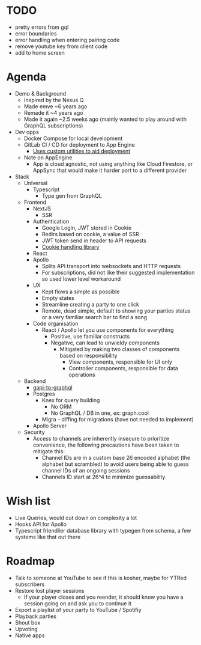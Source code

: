 # TODO

- pretty errors from gql
- error boundaries
- error handling when entering pairing code
- remove youtube key from client code
- add to home screen

# Agenda

- Demo & Background
  - Inspired by the Nexus Q
  - Made emve ~6 years ago
  - Remade it ~4 years ago
  - Made it again ~2.5 weeks ago (mainly wanted to play around with GraphQL subscriptions)
- Dev opps
  - Docker Compose for local development
  - GitLab CI / CD for deployment to App Engine
    - [Uses custom utilities to aid deployment](https://medium.com/@robizm/gitlab-ci-cd-tooling-for-deploying-app-engine-node-apps-e2f32d5226e3)
  - Note on AppEngine
    - App is cloud agnostic, not using anything like Cloud Firestore, or AppSync that would make it harder port to a different provider
- Stack
  - Universal
    - Typescript
      - Type gen from GraphQL
  - Frontend
    - NextJS
      - SSR
    - Authentication
      - Google Login, JWT stored in Cookie
      - Redirs based on cookie, a value of SSR
      - JWT token send in header to API requests
      - [Cookie handling library](https://www.npmjs.com/package/vanilla-cookies)
    - React
    - Apollo
      - Splits API transport into websockets and HTTP requests
      - For subscriptions, did not like their suggested implementation so used lower level workaround
    - UX
      - Kept flows a simple as possible
      - Empty states
      - Streamline creating a party to one click
      - Remote, dead simple, default to showing your parties status or a very familiar search bar to find a song
    - Code organisation
      - React / Apollo let you use components for everything
        - Positive, use familiar constructs
        - Negative, can lead to unwieldy components
          - Mitigated by making two classes of components based on responsibility
            - View components, responsible for UI only
            - Controller components, responsible for data operations
  - Backend
    - [gapi-to-graphql](https://github.com/rlancer/gapi-to-graphql)
    - Postgres
      - Knex for query building
        - No ORM
        - No GraphQL / DB in one, ex: graph.cool
      - Migra - diffing for migrations (have not needed to implement)
    - Apollo Server
  - Security
    - Access to channels are inherently insecure to prioritize convenience, the following precautions have been taken to mitigate this:
      - Channel IDs are in a custom base 26 encoded alphabet (the alphabet but scrambled) to avoid users being able to guess channel IDs of an ongoing sessions
      - Channels ID start at 26^4 to minimize guessability

# Wish list

- Live Queries, would cut down on complexity a lot
- Hooks API for Apollo
- Typescript friendlier database library with typegen from schema, a few systems like that out there

# Roadmap

- Talk to someone at YouTube to see if this is kosher, maybe for YTRed subscribers
- Restore lost player sessions
  - If your player closes and you reender, it should know you have a session going on and ask you to continue it
- Export a playlist of your party to YouTube / Spotifiy
- Playback parties
- Shout box
- Upvoting
- Native apps
